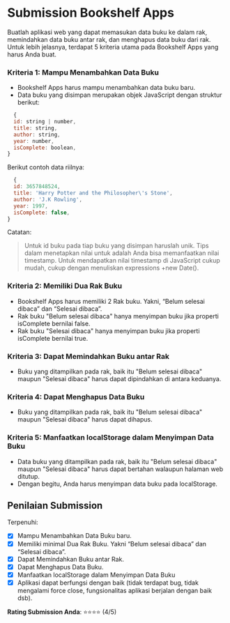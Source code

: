 # Submission Bookshelf Apps

Buatlah aplikasi web yang dapat memasukan data buku ke dalam rak, memindahkan data buku antar rak, dan menghapus data buku dari rak.
Untuk lebih jelasnya, terdapat 5 kriteria utama pada Bookshelf Apps yang harus Anda buat.

### Kriteria 1: Mampu Menambahkan Data Buku

- Bookshelf Apps harus mampu menambahkan data buku baru.
- Data buku yang disimpan merupakan objek JavaScript dengan struktur berikut:

```javascript
  {
  id: string | number,
  title: string,
  author: string,
  year: number,
  isComplete: boolean,
}
```

Berikut contoh data riilnya:

```javascript
  {
  id: 3657848524,
  title: 'Harry Potter and the Philosopher\'s Stone',
  author: 'J.K Rowling',
  year: 1997,
  isComplete: false,
}
```

Catatan:

> Untuk id buku pada tiap buku yang disimpan haruslah unik. Tips dalam menetapkan nilai untuk adalah Anda bisa memanfaatkan nilai timestamp. Untuk mendapatkan nilai timestamp di JavaScript cukup mudah, cukup dengan menuliskan expressions +new Date().

### Kriteria 2: Memiliki Dua Rak Buku

- Bookshelf Apps harus memiliki 2 Rak buku. Yakni, “Belum selesai dibaca” dan “Selesai dibaca”.
- Rak buku "Belum selesai dibaca" hanya menyimpan buku jika properti isComplete bernilai false.
- Rak buku "Selesai dibaca" hanya menyimpan buku jika properti isComplete bernilai true.

### Kriteria 3: Dapat Memindahkan Buku antar Rak

- Buku yang ditampilkan pada rak, baik itu "Belum selesai dibaca" maupun "Selesai dibaca" harus dapat dipindahkan di antara keduanya.

### Kriteria 4: Dapat Menghapus Data Buku

- Buku yang ditampilkan pada rak, baik itu "Belum selesai dibaca" maupun "Selesai dibaca" harus dapat dihapus.

### Kriteria 5: Manfaatkan localStorage dalam Menyimpan Data Buku

- Data buku yang ditampilkan pada rak, baik itu "Belum selesai dibaca" maupun "Selesai dibaca" harus dapat bertahan walaupun halaman web ditutup.
- Dengan begitu, Anda harus menyimpan data buku pada localStorage.

## Penilaian Submission

Terpenuhi:

- [x] Mampu Menambahkan Data Buku baru.
- [x] Memiliki minimal Dua Rak Buku. Yakni “Belum selesai dibaca” dan “Selesai dibaca”.
- [x] Dapat Memindahkan Buku antar Rak.
- [x] Dapat Menghapus Data Buku.
- [x] Manfaatkan localStorage dalam Menyimpan Data Buku
- [x] Aplikasi dapat berfungsi dengan baik (tidak terdapat bug, tidak mengalami force close, fungsionalitas aplikasi berjalan dengan baik dsb).

**Rating Submission Anda**:
⭐⭐⭐⭐ (4/5)
